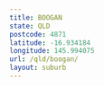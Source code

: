 ```yaml
---
title: BOOGAN
state: QLD
postcode: 4871
latitude: -16.934184
longitude: 145.994075
url: /qld/boogan/
layout: suburb
---
```

